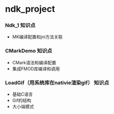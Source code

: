 # ndk_project
### Ndk_1 知识点
- MK编译配置和jni方法关联

### CMarkDemo 知识点
- CMark语法和编译配置
- 集成FMOD库编译和调用

### LoadGif（用系统库在nativie渲染gif） 知识点
- 基础C语言
- Gif的结构
- 大小端模式

